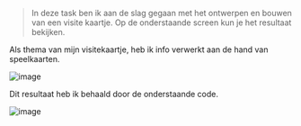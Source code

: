 > In deze task ben ik aan de slag gegaan met het ontwerpen en bouwen van een visite kaartje. Op de onderstaande screen kun je het resultaat bekijken.

Als thema van mijn visitekaartje, heb ik info verwerkt aan de hand van speelkaarten.

![image](https://user-images.githubusercontent.com/112861060/189303718-a32193c0-9b9f-48ee-a80d-d933099e3ab3.png)

Dit resultaat heb ik behaald door de onderstaande code.

![image](https://user-images.githubusercontent.com/112861060/189304391-1da7885f-5d58-4023-b63f-d30dc37eeb0d.png)

